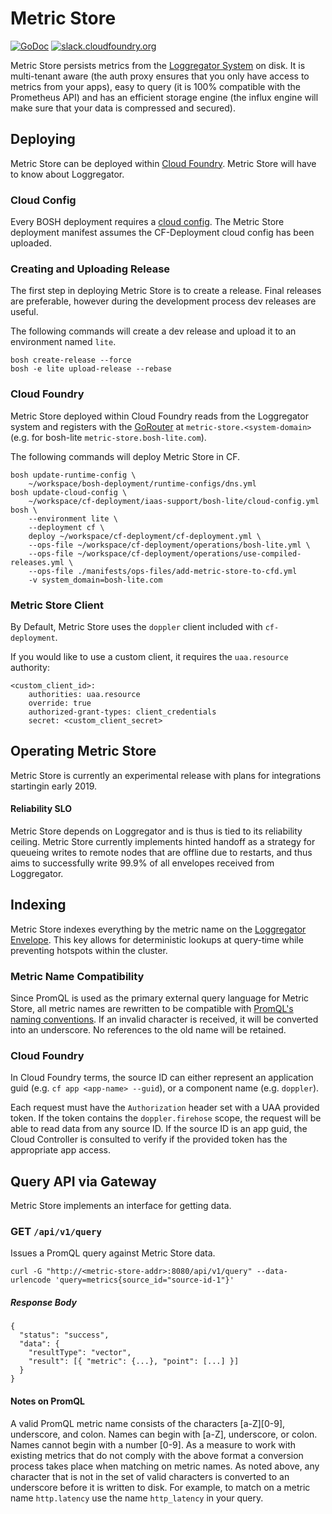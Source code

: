 Metric Store
=========
[![GoDoc][go-doc-badge]][go-doc] [![slack.cloudfoundry.org][slack-badge]][log-cache-slack]


Metric Store persists metrics from the [Loggregator System][loggregator] on disk. It is multi-tenant aware (the auth proxy ensures that you only have access to metrics from your apps), easy to query (it is 100% compatible with the Prometheus API) and has an efficient storage engine (the influx engine will make sure that your data is compressed and secured).

## Deploying

Metric Store can be deployed within [Cloud Foundry](https://github.com/cloudfoundry/cf-deployment). Metric Store will have to know about Loggregator.

### Cloud Config

Every BOSH deployment requires a [cloud config](https://bosh.io/docs/cloud-config.html). The Metric Store deployment manifest assumes the CF-Deployment cloud config has been uploaded.

### Creating and Uploading Release

The first step in deploying Metric Store is to create a release. Final releases are preferable, however during the development process dev releases are useful.

The following commands will create a dev release and upload it to an environment named `lite`.

```
bosh create-release --force
bosh -e lite upload-release --rebase
```

### Cloud Foundry

Metric Store deployed within Cloud Foundry reads from the Loggregator system and registers with the [GoRouter](https://github.com/cloudfoundry/gorouter) at `metric-store.<system-domain>` (e.g. for bosh-lite `metric-store.bosh-lite.com`).

The following commands will deploy Metric Store in CF.

```
bosh update-runtime-config \
    ~/workspace/bosh-deployment/runtime-configs/dns.yml
bosh update-cloud-config \
    ~/workspace/cf-deployment/iaas-support/bosh-lite/cloud-config.yml
bosh \
    --environment lite \
    --deployment cf \
    deploy ~/workspace/cf-deployment/cf-deployment.yml \
    --ops-file ~/workspace/cf-deployment/operations/bosh-lite.yml \
    --ops-file ~/workspace/cf-deployment/operations/use-compiled-releases.yml \
    --ops-file ./manifests/ops-files/add-metric-store-to-cfd.yml
    -v system_domain=bosh-lite.com
```

### Metric Store Client
By Default, Metric Store uses the `doppler` client included with `cf-deployment`.

If you would like to use a custom client, it requires the `uaa.resource` authority:
```
<custom_client_id>:
    authorities: uaa.resource
    override: true
    authorized-grant-types: client_credentials
    secret: <custom_client_secret>
```

## Operating Metric Store
Metric Store is currently an experimental release with plans for integrations startingin early 2019.

#### Reliability SLO
Metric Store depends on Loggregator and is thus is tied to its reliability ceiling. Metric Store currently implements hinted handoff as a strategy for queueing writes to remote nodes that are offline due to restarts, and thus aims to successfully write 99.9% of all envelopes received from Loggregator.

## Indexing

Metric Store indexes everything by the metric name on the [Loggregator Envelope][loggregator_v2]. This key allows for deterministic lookups at query-time while preventing hotspots within the cluster.

### Metric Name Compatibility

Since PromQL is used as the primary external query language for Metric Store, all metric names are rewritten to be compatible with [PromQL's naming conventions](https://prometheus.io/docs/instrumenting/writing_exporters/#metrics). If an invalid character is received, it will be converted into an underscore. No references to the old name will be retained.

### Cloud Foundry

In Cloud Foundry terms, the source ID can either represent an application
guid (e.g. `cf app <app-name> --guid`), or a component name (e.g. `doppler`).

Each request must have the `Authorization` header set with a UAA provided token.
If the token contains the `doppler.firehose` scope, the request will be able
to read data from any source ID.
If the source ID is an app guid, the Cloud Controller is consulted to verify
if the provided token has the appropriate app access.

## Query API via Gateway

Metric Store implements an interface for getting data.

### **GET** `/api/v1/query`

Issues a PromQL query against Metric Store data.

```
curl -G "http://<metric-store-addr>:8080/api/v1/query" --data-urlencode 'query=metrics{source_id="source-id-1"}'
```

##### Response Body
```
{
  "status": "success",
  "data": {
    "resultType": "vector",
    "result": [{ "metric": {...}, "point": [...] }]
  }
}
```
#### Notes on PromQL
A valid PromQL metric name consists of the characters [a-Z][0-9], underscore, and colon. Names can begin with [a-Z], underscore, or colon. Names cannot begin with a number [0-9].
As a measure to work with existing metrics that do not comply with the above format a conversion process takes place when matching on metric names.
As noted above, any character that is not in the set of valid characters is converted to an underscore before it is written to disk. For example, to match on a metric name `http.latency` use the name `http_latency` in your query.

[slack-badge]:              https://slack.cloudfoundry.org/badge.svg
[log-cache-slack]:          https://cloudfoundry.slack.com/archives/log-cache
[metric-store]:             https://github.com/pivotal/metric-store
[go-doc-badge]:             https://godoc.org/github.com/pivotal/metric-store?status.svg
[go-doc]:                   https://godoc.org/github.com/pivotal/metric-store
[loggregator]:              https://github.com/cloudfoundry/loggregator
[loggregator_v2]:           https://github.com/cloudfoundry/loggregator-api/blob/master/v2/envelope.proto
